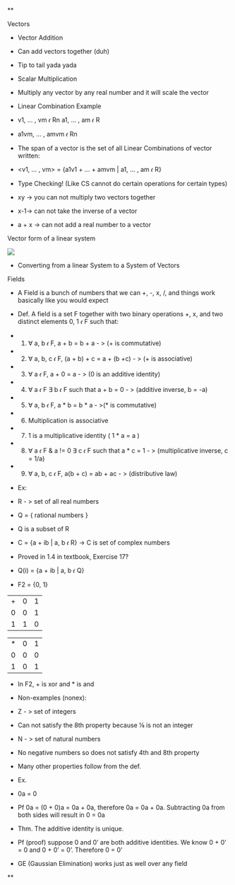 **

Vectors

- Vector Addition
    

- Can add vectors together (duh)
    
- Tip to tail yada yada
    

- Scalar Multiplication
    

- Multiply any vector by any real number and it will scale the vector
    
- Linear Combination Example
    

- $$$$v1, … , vm 𝜖 Rn a1, … , am 𝜖 R
    
- a1vm, … , amvm 𝜖 Rn
    

- The span of a vector is the set of all Linear Combinations of vector written:
    

- <v1, … , vm> = {a1v1 + … + amvm | a1, … , am 𝜖 R}
    

- Type Checking! (Like CS cannot do certain operations for certain types)
    

- xy -> you can not multiply two vectors together
    
- x-1-> can not take the inverse of a vector
    
- a + x -> can not add a real number to a vector
    

Vector form of a linear system

![](https://lh7-us.googleusercontent.com/vzqI8oqh6u_W4edw_3T-CMkUZ02Vp_Wku72PufL5almLRkpEWMZFycI_TSGdCQJfeVlI1yQ042QPyEPKTcLWk0DpBVYqfOgHrkm7eBqGNAYimRUPEMtT0Yufu31sJnZoRXN1_DIcTm96eciOqiGKxQA)

- Converting from a linear System to a System of Vectors
    

Fields

- A Field is a bunch of numbers that we can +, -, x, /, and things work basically like you would expect
    
- Def. A field is a set F together with two binary operations +, x, and two distinct elements 0, 1 𝜖 F such that:
    

- 1) ∀ a, b 𝜖 F, a + b = b + a - > (+ is commutative)
    
- 2) ∀ a, b, c 𝜖 F, (a + b) + c = a + (b +c) - > (+ is associative)
    
- 3) ∀ a 𝜖 F, a + 0 = a - > (0 is an additive identity)
    
- 4) ∀ a 𝜖 F ∃ b 𝜖 F such that a + b = 0 - > (additive inverse, b = -a)
    
- 5) ∀ a, b 𝜖 F, a * b = b * a - >(* is commutative)
    
- 6) Multiplication is associative
    
- 7) 1 is a multiplicative identity ( 1 * a = a )
    
- 8) ∀ a 𝜖 F & a != 0 ∃ c 𝜖 F such that a * c = 1 - > (multiplicative inverse, c = 1/a)
    
- 9) ∀ a, b, c 𝜖 F, a(b + c) = ab + ac - > (distributive law)
    

- Ex:
    

- R - > set of all real numbers
    
- Q = { rational numbers }
    

- Q is a subset of R
    

- C = {a + ib | a, b 𝜖 R} -> C is set of complex numbers
    

- Proved in 1.4 in textbook, Exercise 17?
    

- Q(i) = {a + ib | a, b 𝜖 Q}
    
- F2 = {0, 1}
    

|   |   |   |
|---|---|---|
|+|0|1|
|0|0|1|
|1|1|0|

  

|   |   |   |
|---|---|---|
|*|0|1|
|0|0|0|
|1|0|1|

  

- In F2, + is xor and * is and
    

- Non-examples (nonex):
    

- Z - > set of integers
    

- Can not satisfy the 8th property because ⅛ is not an integer
    

- N - > set of natural numbers
    

- No negative numbers so does not satisfy 4th and 8th property
    

- Many other properties follow from the def.
    

- Ex.
    

- 0a = 0
    
- Pf 0a = (0 + 0)a = 0a + 0a, therefore 0a = 0a + 0a. Subtracting 0a from both sides will result in 0 = 0a
    

- Thm. The additive identity is unique.
    

- Pf (proof) suppose 0 and 0’ are both additive identities. We know 0 + 0’ = 0 and 0 + 0’ = 0’. Therefore 0 = 0’
    

- GE (Gaussian Elimination) works just as well over any field
    

  
**
